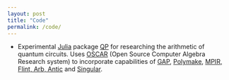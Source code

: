 ```yaml
---
layout: post
title: "Code"
permalink: /code/
---
```


- Experimental [Julia](https://julialang.org) package [QP](https://github.com/~jtyard/QP.jl) for researching the arithmetic of quantum circuits.  Uses [OSCAR](https://github.com/oscar-system/Oscar.jl) (Open Source Computer Algebra Research system) to incorporate capabilities of [GAP](https://oscar-system.github.io/GAP.jl), [Polymake](https://github.com/oscar-system/Polymake.jl), [MPIR, Flint, Arb, Antic](https://github.com/Nemocas/Nemo.jl) and [Singular](https://github.com/oscar-system/Singular.jl).